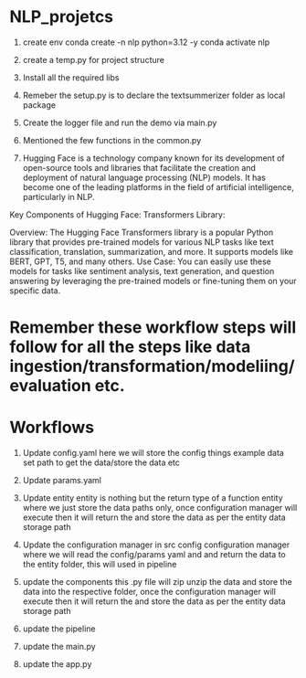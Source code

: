 # NLP_projetcs

1. create env
conda create -n nlp python=3.12 -y
conda activate nlp

2. create a temp.py for project structure
3. Install all the required libs
4. Remeber the setup.py is to declare the textsummerizer folder as local package
5. Create the logger file and run the demo via main.py
6. Mentioned the few functions in the common.py
7. Hugging Face is a technology company known for its development of open-source tools and libraries that facilitate the creation and deployment of natural language processing (NLP) models. It has become one of the leading platforms in the field of artificial intelligence, particularly in NLP.

Key Components of Hugging Face:
Transformers Library:

Overview: The Hugging Face Transformers library is a popular Python library that provides pre-trained models for various NLP tasks like text classification, translation, summarization, and more. It supports models like BERT, GPT, T5, and many others.
Use Case: You can easily use these models for tasks like sentiment analysis, text generation, and question answering by leveraging the pre-trained models or fine-tuning them on your specific data.

# Remember these workflow steps will follow for all the steps like data ingestion/transformation/modeliing/evaluation etc.

# Workflows
1. Update config.yaml
here we will store the config things example data set path to get the data/store the data etc
2. Update params.yaml
3. Update entity
entity is nothing but the return type of a function
entity where we just store the data paths only, once configuration manager will execute then it will return the and store the data as per the entity data storage path
4. Update the configuration manager in src config
configuration manager where we will read the config/params yaml and and return the data to the entity folder, this will used in pipeline 
5. update the components
this .py file will zip unzip the data and store the data into the respective folder, once the configuration manager will execute then it will return the and store the data as per the entity data storage path
6. update the pipeline

7. update the main.py
8. update the app.py